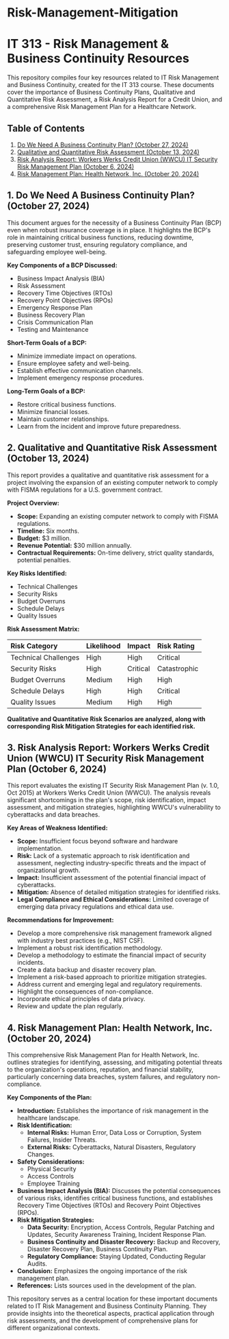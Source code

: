 # Risk-Management-Mitigation

# IT 313 - Risk Management & Business Continuity Resources

This repository compiles four key resources related to IT Risk Management and Business Continuity, created for the IT 313 course. These documents cover the importance of Business Continuity Plans, Qualitative and Quantitative Risk Assessment, a Risk Analysis Report for a Credit Union, and a comprehensive Risk Management Plan for a Healthcare Network.

## Table of Contents

1.  [Do We Need A Business Continuity Plan? (October 27, 2024)](#do-we-need-a-business-continuity-plan-october-27-2024)
2.  [Qualitative and Quantitative Risk Assessment (October 13, 2024)](#qualitative-and-quantitative-risk-assessment-october-13-2024)
3.  [Risk Analysis Report: Workers Werks Credit Union (WWCU) IT Security Risk Management Plan (October 6, 2024)](#risk-analysis-report-workers-werks-credit-union-wwcu-it-security-risk-management-plan-october-6-2024)
4.  [Risk Management Plan: Health Network, Inc. (October 20, 2024)](#risk-management-plan-health-network-inc-october-20-2024)

## 1. Do We Need A Business Continuity Plan? (October 27, 2024)

This document argues for the necessity of a Business Continuity Plan (BCP) even when robust insurance coverage is in place. It highlights the BCP's role in maintaining critical business functions, reducing downtime, preserving customer trust, ensuring regulatory compliance, and safeguarding employee well-being.

**Key Components of a BCP Discussed:**

* Business Impact Analysis (BIA)
* Risk Assessment
* Recovery Time Objectives (RTOs)
* Recovery Point Objectives (RPOs)
* Emergency Response Plan
* Business Recovery Plan
* Crisis Communication Plan
* Testing and Maintenance

**Short-Term Goals of a BCP:**

* Minimize immediate impact on operations.
* Ensure employee safety and well-being.
* Establish effective communication channels.
* Implement emergency response procedures.

**Long-Term Goals of a BCP:**

* Restore critical business functions.
* Minimize financial losses.
* Maintain customer relationships.
* Learn from the incident and improve future preparedness.

## 2. Qualitative and Quantitative Risk Assessment (October 13, 2024)

This report provides a qualitative and quantitative risk assessment for a project involving the expansion of an existing computer network to comply with FISMA regulations for a U.S. government contract.

**Project Overview:**

* **Scope:** Expanding an existing computer network to comply with FISMA regulations.
* **Timeline:** Six months.
* **Budget:** $3 million.
* **Revenue Potential:** $30 million annually.
* **Contractual Requirements:** On-time delivery, strict quality standards, potential penalties.

**Key Risks Identified:**

* Technical Challenges
* Security Risks
* Budget Overruns
* Schedule Delays
* Quality Issues

**Risk Assessment Matrix:**

| Risk Category        | Likelihood | Impact     | Risk Rating   |
| :------------------- | :--------- | :--------- | :------------ |
| Technical Challenges | High       | High       | Critical      |
| Security Risks       | High       | Critical   | Catastrophic  |
| Budget Overruns      | Medium     | High       | High          |
| Schedule Delays      | High       | High       | Critical      |
| Quality Issues       | Medium     | High       | High          |

**Qualitative and Quantitative Risk Scenarios are analyzed, along with corresponding Risk Mitigation Strategies for each identified risk.**

## 3. Risk Analysis Report: Workers Werks Credit Union (WWCU) IT Security Risk Management Plan (October 6, 2024)

This report evaluates the existing IT Security Risk Management Plan (v. 1.0, Oct 2015) at Workers Werks Credit Union (WWCU). The analysis reveals significant shortcomings in the plan's scope, risk identification, impact assessment, and mitigation strategies, highlighting WWCU's vulnerability to cyberattacks and data breaches.

**Key Areas of Weakness Identified:**

* **Scope:** Insufficient focus beyond software and hardware implementation.
* **Risk:** Lack of a systematic approach to risk identification and assessment, neglecting industry-specific threats and the impact of organizational growth.
* **Impact:** Insufficient assessment of the potential financial impact of cyberattacks.
* **Mitigation:** Absence of detailed mitigation strategies for identified risks.
* **Legal Compliance and Ethical Considerations:** Limited coverage of emerging data privacy regulations and ethical data use.

**Recommendations for Improvement:**

* Develop a more comprehensive risk management framework aligned with industry best practices (e.g., NIST CSF).
* Implement a robust risk identification methodology.
* Develop a methodology to estimate the financial impact of security incidents.
* Create a data backup and disaster recovery plan.
* Implement a risk-based approach to prioritize mitigation strategies.
* Address current and emerging legal and regulatory requirements.
* Highlight the consequences of non-compliance.
* Incorporate ethical principles of data privacy.
* Review and update the plan regularly.

## 4. Risk Management Plan: Health Network, Inc. (October 20, 2024)

This comprehensive Risk Management Plan for Health Network, Inc. outlines strategies for identifying, assessing, and mitigating potential threats to the organization's operations, reputation, and financial stability, particularly concerning data breaches, system failures, and regulatory non-compliance.

**Key Components of the Plan:**

* **Introduction:** Establishes the importance of risk management in the healthcare landscape.
* **Risk Identification:**
    * **Internal Risks:** Human Error, Data Loss or Corruption, System Failures, Insider Threats.
    * **External Risks:** Cyberattacks, Natural Disasters, Regulatory Changes.
* **Safety Considerations:**
    * Physical Security
    * Access Controls
    * Employee Training
* **Business Impact Analysis (BIA):** Discusses the potential consequences of various risks, identifies critical business functions, and establishes Recovery Time Objectives (RTOs) and Recovery Point Objectives (RPOs).
* **Risk Mitigation Strategies:**
    * **Data Security:** Encryption, Access Controls, Regular Patching and Updates, Security Awareness Training, Incident Response Plan.
    * **Business Continuity and Disaster Recovery:** Backup and Recovery, Disaster Recovery Plan, Business Continuity Plan.
    * **Regulatory Compliance:** Staying Updated, Conducting Regular Audits.
* **Conclusion:** Emphasizes the ongoing importance of the risk management plan.
* **References:** Lists sources used in the development of the plan.

This repository serves as a central location for these important documents related to IT Risk Management and Business Continuity Planning. They provide insights into the theoretical aspects, practical application through risk assessments, and the development of comprehensive plans for different organizational contexts.
